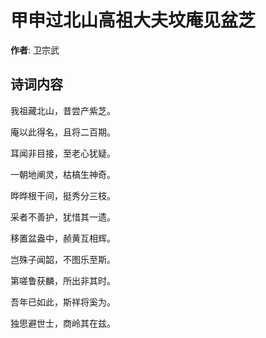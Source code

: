 # 甲申过北山高祖大夫坟庵见盆芝

**作者**: 卫宗武

## 诗词内容

我祖藏北山，昔尝产紫芝。

庵以此得名，且将二百期。

耳闻非目接，至老心犹疑。

一朝地阐灵，枯槁生神奇。

晔晔根干间，挺秀分三枝。

采者不善护，犹惜其一遗。

移置盆盎中，赪黄互相辉。

岂殊子闻韶，不图乐至斯。

第嗟鲁获麟，所出非其时。

吾年已如此，斯祥将奚为。

独思避世士，商岭其在兹。

